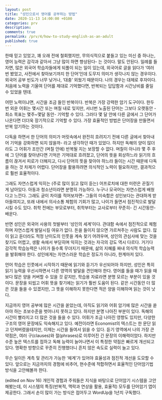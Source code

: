 ```yaml
---
layout: post
title: "성인으로서 영어를 공부하는 방법"
date: 2020-11-13 14:00:00 +0100
categories: prv
description: 
comments: true
permalink: /prv/4/how-to-study-english-as-an-adult
published: true
---
```


한때 믿고 있었고, 꽤 오래 전에 철회했지만, 무의식적으로 붙들고 있는 미신 중 하나는, 영어 능력은 감각과 같아서 그냥 많이 하면 향상된다- 는 것이다. 말도 안된다. 일례를 들자면, 많은 외국어 학습자들에게 되풀이 되는 일이 있는데, 외국어로 글을 읽다가 ‘여러번 봤었고, 사전에서 찾아보기까지 한 단어’인데 도무지 의미가 생각나지 않는 경우이다. 외국어 공부 빈도가 너무 낮거나, ‘대충’ 외웠기 때문이다. 나의 경우는 대체로 후자이다. 처음에 노력을 기울여 단어를 제대로 기억했다면, 반복되는 답답함과 시간낭비를 줄일 수 있었을 텐데.

어떤 노력이냐면, 시간을 조금 들인 반복이다. 반복은 가장 강력한 암기 도구이다. 한두번 외운 어휘는 몇시간 또는 며칠 내로 잊지만, 서너번 노출된 단어는 그보다 오랫동안 -최소  목표는 몇주~몇달 동안- 기억할 수 있다. 그러다 몇 달 안에 다른 글에서 그 단어가 나온다면 더더욱 장기적으로 기억할 수 있다. 가장 효율적인 방법은 단어장을 만들면서 반복 암기하는 것이다.

다독을 하면서 한 단어의 의미가 머릿속에서 완전히 흐려지기 전에 다른 글에서 찾아내어 기억을 강화하면 되지 않을까- 라고 생각하던 때가 있었다. 하지만 독해의 양이 많더라도 그 어휘가 조만간 (며칠 안에) 반복될 지는 보장할 수 없다. 며칠이 아니라 몇 주 후에 그 단어를 찾아낸다면 기억은 기억대로 흐려졌고, 단어의 뜻을 회상하느라 읽기의 흐름이 끊겨서 피로가 더해지고, 다시 단어의 뜻을 찾아야 하느라 들이는 시간 때문에 다독을 하는 것 차제가 어렵다. 단어장을 활용하려면 의식적인 노력이 필요하지만, 결과적으로 훨씬 효율적이다.

그래도 자연스럽게 익히는 (주로 많이 읽고 많이 듣는) 어프로치에 대한 미련은 끈질기게 남아있다. 아동과 청소년이라면 분명히 가능하다. 누구나 모국어는 자연스럽게 배웠다고 느낀다. 그래도 굳이 차이를 적어보자면- 그들의 미숙함은 성인보다는 관대하게 받아들여지고, 또래 내에서 의사소통 체험의 기회가 많고, 나이가 들면서 점진적으로 발달시킬 수도 있다. 취학 전에는 부모로부터, 취학부터는 교사로부터 꾸준히- 긴 시간동안- 배운다.

반면 성인은 외국어 사용의 첫발부터 ‘성인의 세계’이다. 관대함 속에서 점진적으로 체험하며 자연스럽게 발달시킬 여유가 없다. 돈을 들이지 않으면 가르쳐주는 사람도 없다. 많이 읽고 듣더라도 적정 난이도의 인풋을 계속 찾기 어려우며, 성인의 관심사에 맞는 것을 찾기도 어렵고, 생활 속에서 부딛히며 익히는 것과는 자극의 강도 역시 다르다. 거기다 감각적 학습능력은 나이가 들수록 무뎌지기 때문에, 삶의 지혜를 짜내 의식적 학습능력을 발휘해야 한다. 성인에게는 자연스러운 학습은 정도가 아니라, 한계마저 있다.

언어 학습은 인풋에서 시작하기 때문에 읽기와 듣기가 우선되어아 하지만, 성인은 특히 읽기 능력을 우선시하면서 다른 영역의 발달을 견인해야 한다. 영어를 들을 때가 읽을 때보다 많은 양을 커버할 수 있을 것 같지만, 학습용 자료라면 분명 모르는 부분이 있을 것이다. 문장을 되씹고 어휘 뜻을 찾기에는 읽기가 훨씬 도움이 된다. 같은 시간동안 더 많은 것을 들을 수 있겠지만, 그 뜻을 이해하지 못한다면 적은 양을 이해하며 읽는 것이 낫다.

지금까지 영어 공부에 많은 시간을 쏟았는데, 아직도 읽기와 어휘 암기에 많은 시간을 쏟아야 하는 초보수준을 벗어나지 못하고 있다. 하지만 분명 나아진 부분이 있다. 독해의 시간이 빨라지고 더 많은 것을 들을 수 있다. 어휘가 조금 나아진 영향도 있지만, 다양한 구조의 영어 문장에도 익숙해지고 있다. 예전이라면 Economist의 텍스트는 한 문단 읽고 던져버렸을테지만, 이제는 시간을 들여서 읽을 수 있다. 듣기 영역에서 나의 가장 큰 약점은, 여러 구(clauses)와 절(phrases)로 이루어진 긴 문장의 이해력이었다. 하지만 수준 높은 텍스트를 접하고 독해 능력이 늘어나면서 이 특정한 약점은 빠르게 개선되고 있다. 명확한 방향으로 꾸준히 진행했더니 흔치 않은 속도로 실력이 늘고 있다.

무슨 일이든 계측 및 관리가 가능한 ‘체계’가 있어야 효율성과 점진적 개선을 도모할 수 있다. 앞으로는 지금까지의 경험에 비추어, 현수준에 적합하면서 효율적인 단어암기법 방식을 고안해볼까 한다.

(edited on Nov 16) 개인적 경험과 주워들은 지식을 바탕으로 단어암기 시스템을 고안해봤는데, 이 시스템의 특징(반복적, 맥락과 연상을 활용, 효율적) 모두를 단어암기 앱이 제공한다. 그래서 손이 많이 가는 방식은 접어두고 WordUp을 1년치 구독했다.
